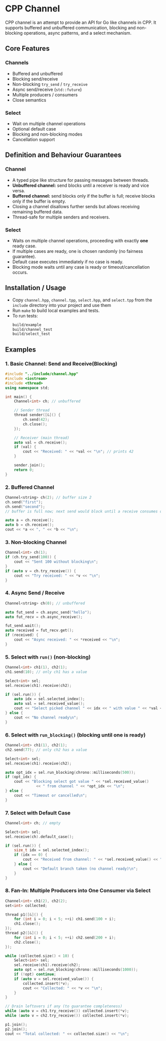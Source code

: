 # CPP Channel

CPP channel is an attempt to provide an API for Go like channels in CPP. It supports buffered and unbuffered 
communication, blocking and non-blocking operations, async patterns, and a select mechanism.

## Core Features
### Channels
- Buffered and unbuffered
- Blocking send/receive
- Non-blocking `try_send` / `try_receive`
- Async send/receive (`std::future`)
- Multiple producers / consumers
- Close semantics

### Select
- Wait on multiple channel operations
- Optional default case
- Blocking and non-blocking modes
- Cancellation support

## Definition and Behaviour Guarantees

### Channel
- A typed pipe like structure for passing messages between threads.
- **Unbuffered channel:** send blocks until a receiver is ready and vice versa.
- **Buffered channel:** send blocks only if the buffer is full; receive blocks only if the buffer is empty.
- Closing a channel disallows further sends but allows receiving remaining buffered data.
- Thread-safe for multiple senders and receivers.

### Select
- Waits on multiple channel operations, proceeding with exactly **one** ready case.
- If multiple cases are ready, one is chosen randomly (no fairness guarantee).
- Default case executes immediately if no case is ready.
- Blocking mode waits until any case is ready or timeout/cancellation occurs.

## Installation / Usage
- Copy `channel.hpp`, `channel.tpp`, `select.hpp`, and `select.tpp` from the `include` directory into your
project and use them
- Run `make` to build local examples and tests.
- To run tests:
    ```bash
    build/example
    build/channel_test
    build/select_test
    ```


## Examples
### 1. Basic Channel: Send and Receive(Blocking)
```cpp
#include "../include/channel.hpp"
#include <iostream>
#include <thread>
using namespace std;

int main() {
    Channel<int> ch; // unbuffered

    // Sender thread
    thread sender([&]() {
        ch.send(42);
        ch.close();
    });

    // Receiver (main thread)
    auto val = ch.receive();
    if (val) {
        cout << "Received: " << *val << "\n"; // prints 42
    }

    sender.join();
    return 0;
}
```

### 2. Buffered Channel
```cpp
Channel<string> ch(2); // buffer size 2
ch.send("first");
ch.send("second");
// buffer is full now; next send would block until a receive consumes one

auto a = ch.receive();
auto b = ch.receive();
cout << *a << ", " << *b << "\n";
```

### 3. Non-blocking Channel
```cpp
Channel<int> ch(1);
if (ch.try_send(100)) {
    cout << "Sent 100 without blocking\n";
}
if (auto v = ch.try_receive()) {
    cout << "Try received: " << *v << "\n";
}
```

### 4. Async Send / Receive
```cpp
Channel<string> ch(0); // unbuffered

auto fut_send = ch.async_send("hello");
auto fut_recv = ch.async_receive();

fut_send.wait();
auto received = fut_recv.get();
if (received) {
    cout << "Async received: " << *received << "\n";
}
```

### 5. Select with `run()` (non-blocking)
```cpp
Channel<int> ch1(1), ch2(1);
ch1.send(10); // only ch1 has a value

Select<int> sel;
sel.receive(ch1).receive(ch2);

if (sel.run()) {
    auto idx = sel.selected_index();
    auto val = sel.received_value();
    cout << "Select picked channel " << idx << " with value " << *val << "\n";
} else {
    cout << "No channel ready\n";
}
```

### 6. Select with `run_blocking()` (blocking until one is ready)
```cpp
Channel<int> ch1(1), ch2(1);
ch2.send(77); // only ch2 has a value

Select<int> sel;
sel.receive(ch1).receive(ch2);

auto opt_idx = sel.run_blocking(chrono::milliseconds(500));
if (opt_idx) {
    cout << "Blocking select got value " << *sel.received_value()
              << " from channel " << *opt_idx << "\n";
} else {
    cout << "Timeout or cancelled\n";
}
```
### 7. Select with Default Case
```cpp
Channel<int> ch; // empty

Select<int> sel;
sel.receive(ch).default_case();

if (sel.run()) {
    size_t idx = sel.selected_index();
    if (idx == 0) {
        cout << "Received from channel: " << *sel.received_value() << "\n";
    } else {
        cout << "Default branch taken (no channel ready)\n";
    }
}
```

### 8. Fan-In: Multiple Producers into One Consumer via Select
```cpp
Channel<int> ch1(2), ch2(2);
set<int> collected;

thread p1([&]() {
    for (int i = 0; i < 5; ++i) ch1.send(100 + i);
    ch1.close();
});
thread p2([&]() {
    for (int i = 0; i < 5; ++i) ch2.send(200 + i);
    ch2.close();
});

while (collected.size() < 10) {
    Select<int> sel;
    sel.receive(ch1).receive(ch2);
    auto opt = sel.run_blocking(chrono::milliseconds(1000));
    if (!opt) continue;
    if (auto v = sel.received_value()) {
        collected.insert(*v);
        cout << "Collected: " << *v << "\n";
    }
}

// Drain leftovers if any (to guarantee completeness)
while (auto v = ch1.try_receive()) collected.insert(*v);
while (auto v = ch2.try_receive()) collected.insert(*v);

p1.join();
p2.join();
cout << "Total collected: " << collected.size() << "\n";
```